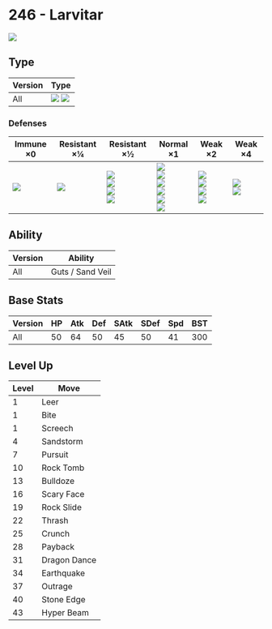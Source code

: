 # 246 - Larvitar
![][246]

## Type

Version | Type
---     | ---
All     | ![][rock]  ![][ground]

### Defenses

Immune ×0         | Resistant ×¼    | Resistant ×½                                             | Normal ×1                                                                            | Weak ×2                                                    | Weak ×4
---               | ---             | ---                                                      | ---                                                                                  | ---                                                        | ---
![][electric]<br> | ![][poison]<br> | ![][normal]<br>![][flying]<br>![][rock]<br>![][fire]<br> | ![][bug]<br>![][ghost]<br>![][psychic]<br>![][dragon]<br>![][dark]<br>![][fairy]<br> | ![][fighting]<br>![][ground]<br>![][steel]<br>![][ice]<br> | ![][water]<br>![][grass]<br>

## Ability

Version | Ability
---     | ---
All     | Guts / Sand Veil

## Base Stats

Version | HP  | Atk | Def | SAtk | SDef | Spd | BST
---     | --- | --- | --- | ---  | ---  | --- | ---
All     | 50  | 64  | 50  | 45   | 50   | 41  | 300

## Level Up

Level | Move
---   | ---
1     | Leer
1     | Bite
1     | Screech
4     | Sandstorm
7     | Pursuit
10    | Rock Tomb
13    | Bulldoze
16    | Scary Face
19    | Rock Slide
22    | Thrash
25    | Crunch
28    | Payback
31    | Dragon Dance
34    | Earthquake
37    | Outrage
40    | Stone Edge
43    | Hyper Beam

[246]: ../img/pokemon/246.png
[normal]: ../img/types/normal.png
[fire]: ../img/types/fire.png
[fighting]: ../img/types/fighting.png
[water]: ../img/types/water.png
[flying]: ../img/types/flying.png
[grass]: ../img/types/grass.png
[poison]: ../img/types/poison.png
[electric]: ../img/types/electric.png
[ground]: ../img/types/ground.png
[psychic]: ../img/types/psychic.png
[rock]: ../img/types/rock.png
[ice]: ../img/types/ice.png
[bug]: ../img/types/bug.png
[dragon]: ../img/types/dragon.png
[ghost]: ../img/types/ghost.png
[dark]: ../img/types/dark.png
[steel]: ../img/types/steel.png
[fairy]: ../img/types/fairy.png
